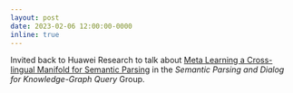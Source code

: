 ```yaml
---
layout: post
date: 2023-02-06 12:00:00-0000
inline: true
---
```


Invited back to Huawei Research to talk about [Meta Learning a Cross-lingual Manifold for Semantic Parsing](https://doi.org/10.1162/tacl_a_00533) in the _Semantic Parsing and Dialog for Knowledge-Graph Query_ Group.
